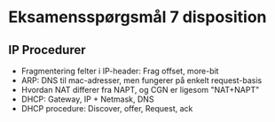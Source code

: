 # Eksamensspørgsmål 7 disposition

## IP Procedurer

- Fragmentering felter i IP-header: Frag offset, more-bit
- ARP: DNS til mac-adresser, men fungerer på enkelt request-basis
- Hvordan NAT differer fra NAPT, og CGN er ligesom "NAT+NAPT"
- DHCP: Gateway, IP + Netmask, DNS
- DHCP procedure: Discover, offer, Request, ack
